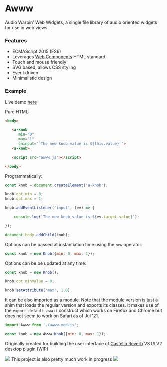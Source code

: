 # Awww

Audio Warpin' Web Widgets, a single file library of audio oriented widgets for use in web views.

### Features

* ECMAScript 2015 (ES6)
* Leverages [Web Components](https://developer.mozilla.org/en-US/docs/Web/Web_Components) HTML standard
* Touch and mouse friendly
* SVG based, allows CSS styling
* Event driven
* Minimalistic design

### Example

Live demo [here](https://raw.githack.com/lucianoiam/awww/master/demo.html)

Pure HTML:

```HTML
<body>

   <a-knob
      min="0"
      max="1"
      oninput="`The new knob value is ${this.value}`">
   <a-knob>

   <script src="awww.js"></script>

</body>
```

Programmatically:

```JavaScript
const knob = document.createElement('a-knob');

knob.opt.min = 0;
knob.opt.max = 1;

knob.addEventListener('input', (ev) => {

    console.log(`The new knob value is ${ev.target.value}`);

});

document.body.addChild(knob);
```

Options can be passed at instantiation time using the `new` operator:

```JavaScript
const knob = new Knob({min: 0, max: 1});
```

Options can be be updated at any time:

```JavaScript
const knob = new Knob();

knob.opt.minValue = 0;

knob.setAttribute('max', 1.0);

```

It can be also imported as a module. Note that the module version is just a shim
that loads the regular version and exports its classes. It makes use of the
`export default await` construct which works on Firefox and Chrome but does not
seem to work on Safari as of Jul '21.
```JavaScript
import Awww from './awww-mod.js';

const knob = new Awww.Knob({min: 0, max: 1});
```

Originally created for building the user interface of [Castello Reverb](https://github.com/lucianoiam/castello-rev) VST/LV2 desktop plugin (WIP)

![](http://textfiles.com/underconstruction/AtAthensOracle1388imagesconstruct.gif) This project is also pretty much work in progress ![](http://textfiles.com/underconstruction/AtAthensOracle1388imagesconstruct.gif)
